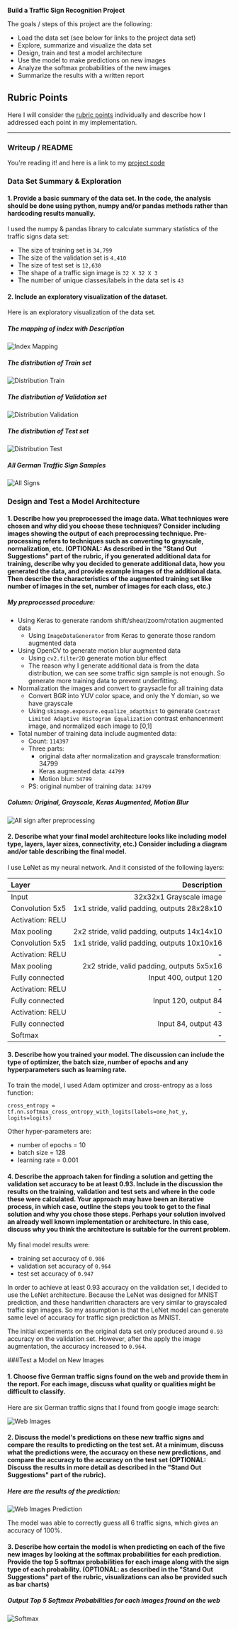
**Build a Traffic Sign Recognition Project**

The goals / steps of this project are the following:
* Load the data set (see below for links to the project data set)
* Explore, summarize and visualize the data set
* Design, train and test a model architecture
* Use the model to make predictions on new images
* Analyze the softmax probabilities of the new images
* Summarize the results with a written report


[//]: # (Image References)

[image1]: ./images/mapping.png "Index Mapping"
[image2]: ./images/distribution_train.png "Distribution Train"
[image3]: ./images/distribution_valid.png "Distribution Validation"
[image4]: ./images/distribution_test.png "Distribution Test"
[image5]: ./images/all_signs.png "All Signs"
[image6]: https://github.com/yangwang166/traffic_sigh_classifier/blob/master/images/all_sign2.png "All Signs after preprocessing"
[image7]: ./images/web_images.png "Web Images"
[image8]: ./images/web_predict.png "Web Images Prediction"
[image9]: ./images/softmax.png "Softmax"

## Rubric Points
Here I will consider the [rubric points](https://review.udacity.com/#!/rubrics/481/view) individually and describe how I addressed each point in my implementation.  

---
### Writeup / README

You're reading it! and here is a link to my [project code](https://github.com/yangwang166/traffic_sigh_classifier/P2.ipynb)

### Data Set Summary & Exploration

#### 1. Provide a basic summary of the data set. In the code, the analysis should be done using python, numpy and/or pandas methods rather than hardcoding results manually.

I used the numpy & pandas library to calculate summary statistics of the traffic signs data set:

* The size of training set is `34,799`
* The size of the validation set is `4,410`
* The size of test set is `12,630`
* The shape of a traffic sign image is `32 X 32 X 3`
* The number of unique classes/labels in the data set is `43`

#### 2. Include an exploratory visualization of the dataset.

Here is an exploratory visualization of the data set.

##### The mapping of index with Description

![Index Mapping][image1]

##### The distribution of Train set

![Distribution Train][image2]

##### The distribution of Validation set

![Distribution Validation][image3]

##### The distribution of Test set

![Distribution Test][image4]

##### All German Traffic Sign Samples

![All Signs][image5]






### Design and Test a Model Architecture

#### 1. Describe how you preprocessed the image data. What techniques were chosen and why did you choose these techniques? Consider including images showing the output of each preprocessing technique. Pre-processing refers to techniques such as converting to grayscale, normalization, etc. (OPTIONAL: As described in the "Stand Out Suggestions" part of the rubric, if you generated additional data for training, describe why you decided to generate additional data, how you generated the data, and provide example images of the additional data. Then describe the characteristics of the augmented training set like number of images in the set, number of images for each class, etc.)

##### My preprocessed procedure:

* Using Keras to generate random shift/shear/zoom/rotation augmented data
  * Using `ImageDataGenerator` from Keras to generate those random augmented data
* Using OpenCV to generate motion blur augmented data
  * Using `cv2.filter2D` generate motion blur effect
  * The reason why I generate additional data is from the data distribution, we can see some traffic sign sample is not enough. So generate more training data to prevent underfitting.
* Normalization the images and convert to graysacle for all training data
  * Convert BGR into YUV color space, and only the Y domian, so we have grayscale
  * Using `skimage.exposure.equalize_adapthist` to generate `Contrast Limited Adaptive Histogram Equalization` contrast enhancenment image, and normalized each image to [0,1]
* Total number of training data include augmented data:
  * Count: `114397`
  * Three parts:
    * original data after normalization and grayscale transformation: 34799
    * Keras augmented data: `44799`
    * Motion blur: `34799`
  * PS: original number of training data: `34799`

##### Column: Original, Grayscale, Keras Augmented, Motion Blur

![All sign after preprocessing ][image6]



#### 2. Describe what your final model architecture looks like including model type, layers, layer sizes, connectivity, etc.) Consider including a diagram and/or table describing the final model.

I use LeNet as my neural network. And it consisted of the following layers:

| Layer                 |     Description                               |
|:--------------------- | ---------------------------------------------:|
| Input                 | 32x32x1 Grayscale image                       |
| Convolution 5x5       | 1x1 stride, valid padding, outputs 28x28x10   |
| Activation: RELU      |                                               |
| Max pooling           | 2x2 stride, valid padding, outputs 14x14x10   |
| Convolution 5x5       | 1x1 stride, valid padding, outputs 10x10x16   |
| Activation: RELU      | -                                             |
| Max pooling           | 2x2 stride, valid padding, outputs 5x5x16     |
| Fully connected       | Input 400, output 120                         |
| Activation: RELU      | -                                             |
| Fully connected       | Input 120, output 84                          |
| Activation: RELU      | -                                             |
| Fully connected       | Input 84, output 43                           |
| Softmax               | -                                             |


#### 3. Describe how you trained your model. The discussion can include the type of optimizer, the batch size, number of epochs and any hyperparameters such as learning rate.

To train the model, I used Adam optimizer and cross-entropy as a loss function:

```
cross_entropy = tf.nn.softmax_cross_entropy_with_logits(labels=one_hot_y, logits=logits)
```

Other hyper-parameters are:
* number of epochs = 10
* batch size = 128
* learning rate = 0.001

#### 4. Describe the approach taken for finding a solution and getting the validation set accuracy to be at least 0.93. Include in the discussion the results on the training, validation and test sets and where in the code these were calculated. Your approach may have been an iterative process, in which case, outline the steps you took to get to the final solution and why you chose those steps. Perhaps your solution involved an already well known implementation or architecture. In this case, discuss why you think the architecture is suitable for the current problem.

My final model results were:
* training set accuracy of `0.986`
* validation set accuracy of `0.964`
* test set accuracy of `0.947`

In order to achieve at least 0.93 accuracy on the validation set, I decided to use the LeNet architecture. Because the LeNet was designed for MNIST prediction, and these handwritten characters are very similar to grayscaled traffic sign images. So my assumption is that the LeNet model can generate same level of accuracy for traffic sign prediction as MNIST.

The initial experiments on the original data set only produced around `0.93` accuracy on the validation set. However, after the apply the image augmentation, the accuracy increased to `0.964`.






###Test a Model on New Images

#### 1. Choose five German traffic signs found on the web and provide them in the report. For each image, discuss what quality or qualities might be difficult to classify.

Here are six German traffic signs that I found from google image search:

![Web Images][image7]

#### 2. Discuss the model's predictions on these new traffic signs and compare the results to predicting on the test set. At a minimum, discuss what the predictions were, the accuracy on these new predictions, and compare the accuracy to the accuracy on the test set (OPTIONAL: Discuss the results in more detail as described in the "Stand Out Suggestions" part of the rubric).

##### Here are the results of the prediction:

![Web Images Prediction][image8]

The model was able to correctly guess all 6 traffic signs, which gives an accuracy of 100%.

#### 3. Describe how certain the model is when predicting on each of the five new images by looking at the softmax probabilities for each prediction. Provide the top 5 softmax probabilities for each image along with the sign type of each probability. (OPTIONAL: as described in the "Stand Out Suggestions" part of the rubric, visualizations can also be provided such as bar charts)

##### Output Top 5 Softmax Probabilities for each images fround on the web

![Softmax][image9]

